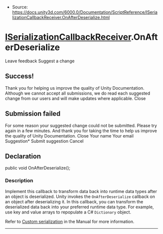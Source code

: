 * Source: https://docs.unity3d.com/6000.0/Documentation/ScriptReference/ISerializationCallbackReceiver.OnAfterDeserialize.html

#  [ISerializationCallbackReceiver](https://docs.unity3d.com/6000.0/Documentation/ScriptReference/ISerializationCallbackReceiver.html).OnAfterDeserialize
Leave feedback
Suggest a change
## Success!
Thank you for helping us improve the quality of Unity Documentation. Although we cannot accept all submissions, we do read each suggested change from our users and will make updates where applicable.
Close
## Submission failed
For some reason your suggested change could not be submitted. Please <a>try again</a> in a few minutes. And thank you for taking the time to help us improve the quality of Unity Documentation.
Close
Your name Your email Suggestion* Submit suggestion
Cancel
## Declaration
public void OnAfterDeserialize(); 
### Description
Implement this callback to transform data back into runtime data types after an object is deserialized.
Unity invokes the `OnAfterDeserialize` callback on an object after deserializing it. In this callback, you can transform the deserialized data back into your preferred runtime data type. For example, use key and value arrays to repopulate a C# `Dictionary` object.  
  
Refer to [Custom serialization](https://docs.unity3d.com/6000.0/Documentation/Manual/script-serialization-custom-serialization.html) in the Manual for more information. 
* * *
